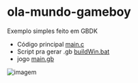 # ola-mundo-gameboy
Exemplo simples feito em GBDK

* Código principal [main.c](main.c)
* Script pra gerar .gb [buildWin.bat](buildWin.bat)
* jogo [main.gb](main.gb)

![imagem](https://user-images.githubusercontent.com/22078551/80167192-220c6080-85b6-11ea-9700-c1cad4c10c85.png)
